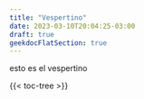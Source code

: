 ```yaml
---
title: "Vespertino"
date: 2023-03-10T20:04:25-03:00
draft: true
geekdocFlatSection: true
---
```


esto es el vespertino

{{< toc-tree >}}

